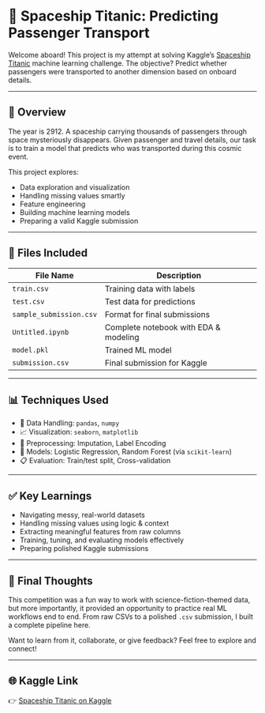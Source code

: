 # 🚀 Spaceship Titanic: Predicting Passenger Transport

Welcome aboard! This project is my attempt at solving Kaggle’s [Spaceship Titanic](https://www.kaggle.com/competitions/spaceship-titanic) machine learning challenge. The objective? Predict whether passengers were transported to another dimension based on onboard details.

---

## 📌 Overview

The year is 2912. A spaceship carrying thousands of passengers through space mysteriously disappears. Given passenger and travel details, our task is to train a model that predicts who was transported during this cosmic event.

This project explores:
- Data exploration and visualization
- Handling missing values smartly
- Feature engineering
- Building machine learning models
- Preparing a valid Kaggle submission

---

## 📂 Files Included

| File Name               | Description                              |
|------------------------|------------------------------------------|
| `train.csv`            | Training data with labels                |
| `test.csv`             | Test data for predictions                |
| `sample_submission.csv`| Format for final submissions             |
| `Untitled.ipynb`       | Complete notebook with EDA & modeling    |
| `model.pkl`            | Trained ML model                         |
| `submission.csv`       | Final submission for Kaggle              |

---

## 📊 Techniques Used

- 🧮 Data Handling: `pandas`, `numpy`
- 📈 Visualization: `seaborn`, `matplotlib`
- 🧹 Preprocessing: Imputation, Label Encoding
- 🤖 Models: Logistic Regression, Random Forest (via `scikit-learn`)
- 📋 Evaluation: Train/test split, Cross-validation

---

## ✅ Key Learnings

- Navigating messy, real-world datasets
- Handling missing values using logic & context
- Extracting meaningful features from raw columns
- Training, tuning, and evaluating models effectively
- Preparing polished Kaggle submissions

---

## 🏁 Final Thoughts

This competition was a fun way to work with science-fiction-themed data, but more importantly, it provided an opportunity to practice real ML workflows end to end. From raw CSVs to a polished `.csv` submission, I built a complete pipeline here.

Want to learn from it, collaborate, or give feedback? Feel free to explore and connect!

---

## 🌐 Kaggle Link

👉 [Spaceship Titanic on Kaggle](https://www.kaggle.com/competitions/spaceship-titanic)

